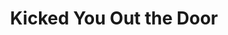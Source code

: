 ---
layout: post
title: Kicked You Out the Door
description: Another Hundred Miles playing "Kicked You Out the Door" at the 3rd annual Battle of the Bands in Amherst, MA on August 9th, 2009.
artists: doug holmes, dan maynard, ryan murphy, nathan blehar
embed_player:
  type: youtube
  src: KMMdfTGpxKA
---